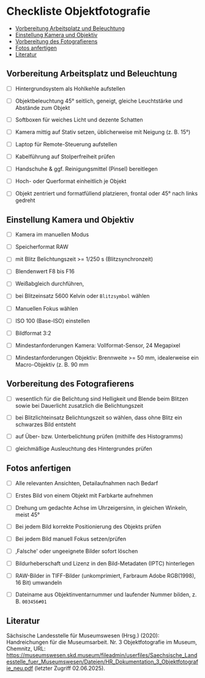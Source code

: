 # Checkliste Objektfotografie

<!-- TOC start (generated with https://github.com/derlin/bitdowntoc) -->

- [Vorbereitung Arbeitsplatz und Beleuchtung](#vorbereitung-arbeitsplatz-und-beleuchtung)
- [Einstellung Kamera und Objektiv](#einstellung-kamera-und-objektiv)
- [Vorbereitung des Fotografierens](#vorbereitung-des-fotografierens)
- [Fotos anfertigen](#fotos-anfertigen)
- [Literatur](#literatur)

<!-- TOC end -->

## Vorbereitung Arbeitsplatz und Beleuchtung

- [ ] Hintergrundsystem als Hohlkehle aufstellen

- [ ] Objektbeleuchtung 45° seitlich, geneigt, gleiche Leuchtstärke und Abstände zum Objekt

- [ ] Softboxen für weiches Licht und dezente Schatten

- [ ] Kamera mittig auf Stativ setzen, üblicherweise mit Neigung (z. B. 15°)

- [ ] Laptop für Remote-Steuerung aufstellen

- [ ] Kabelführung auf Stolperfreiheit prüfen

- [ ] Handschuhe & ggf. Reinigungsmittel (Pinsel) bereitlegen

- [ ] Hoch- oder Querformat einheitlich je Objekt

- [ ] Objekt zentriert und formatfüllend platzieren, frontal oder 45° nach links gedreht 

## Einstellung Kamera und Objektiv

- [ ] Kamera im manuellen Modus

- [ ] Speicherformat RAW

- [ ] mit Blitz Belichtungszeit >= 1/250 s (Blitzsynchronzeit)

- [ ] Blendenwert F8 bis F16

- [ ] Weißabgleich durchführen,

- [ ] bei Blitzeinsatz 5600 Kelvin oder ```Blitzsymbol``` wählen

- [ ] Manuellen Fokus wählen

- [ ] ISO 100 (Base-ISO) einstellen

- [ ] Bildformat 3:2

- [ ] Mindestanforderungen Kamera: Vollformat-Sensor, 24 Megapixel

- [ ] Mindestanforderungen Objektiv: Brennweite >= 50 mm, idealerweise ein Macro-Objektiv (z. B. 90 mm

## Vorbereitung des Fotografierens

- [ ] wesentlich für die Belichtung sind Helligkeit und Blende beim Blitzen sowie bei Dauerlicht zusatzlich die Belichtungszeit 

- [ ] bei Blitzlichteinsatz Belichtungszeit so wählen, dass ohne Blitz ein schwarzes Bild entsteht

- [ ] auf Über- bzw. Unterbelichtung prüfen (mithilfe des Histogramms)

- [ ] gleichmäßige Ausleuchtung des Hintergrundes prüfen

## Fotos anfertigen

- [ ] Alle relevanten Ansichten, Detailaufnahmen nach Bedarf

- [ ] Erstes Bild von einem Objekt mit Farbkarte aufnehmen
    
- [ ] Drehung um gedachte Achse im Uhrzeigersinn, in gleichen Winkeln, meist 45°

- [ ] Bei jedem Bild korrekte Positionierung des Objekts prüfen

- [ ] Bei jedem Bild manuell Fokus setzen/prüfen

- [ ] ‚Falsche' oder ungeeignete Bilder sofort löschen

- [ ] Bildurheberschaft und Lizenz in den Bild-Metadaten (IPTC) hinterlegen

- [ ] RAW-Bilder in TIFF-Bilder (unkomprimiert, Farbraum Adobe RGB(1998), 16 Bit) umwandeln

- [ ] Dateiname aus Objektinventarnummer und laufender Nummer bilden, z. B. ```003456#01```


## Literatur

Sächsische Landesstelle für Museumswesen (Hrsg.) (2020): Handreichungen für die Museumsarbeit. Nr. 3
Objektfotografie im Museum, Chemnitz, URL: https://museumswesen.skd.museum/fileadmin/userfiles/Saechsische_Landesstelle_fuer_Museumswesen/Dateien/HR_Dokumentation_3_Objektfotografie_neu.pdf (letzter Zugriff 02.06.2025).
